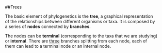 ##Trees

The basic element of phylogenetics is the **tree**, a graphical representation of the relationships between different organisms or taxa. It is composed by a series of **nodes** connected by **branches**.

The nodes can be **terminal** (corresponding to the taxa that we are studying) or **internal**. There are <u>three</u> branches splitting from each node, each of them can lead to a terminal node or an internal node.
